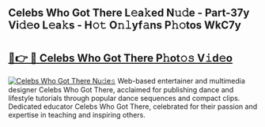 ## Celebs Who Got There L𝚎a𝚔ed N𝚞𝚍e - Part-37y Vi𝚍𝚎o L𝚎a𝚔s - H𝚘𝚝 O𝚗𝚕yf𝚊ns P𝚑𝚘tos WkC7y

# <h2><a href="http://kf3dip.oniu.top/?m=Celebs+Who+Got+There">🔗👉 🔴 Celebs Who Got There P𝚑ot𝚘𝚜 V𝚒d𝚎o</a></h2>

[![Celebs Who Got There Nu𝚍e𝚜](https://i.imgur.com/0qMVB7G.gif)](http://kf3dip.oniu.top/?m=Celebs+Who+Got+There)
Web-based entertainer and multimedia designer Celebs Who Got There, acclaimed for publishing dance and lifestyle tutorials through popular dance sequences and compact clips. Dedicated educator Celebs Who Got There, celebrated for their passion and expertise in teaching and inspiring others.  
